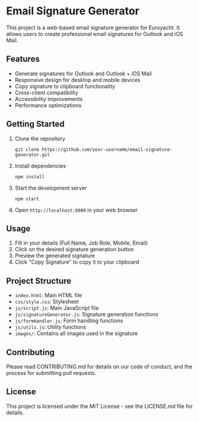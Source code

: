 # Email Signature Generator

This project is a web-based email signature generator for Euroyacht. It allows users to create professional email signatures for Outlook and iOS Mail.

## Features

- Generate signatures for Outlook and Outlook + iOS Mail
- Responsive design for desktop and mobile devices
- Copy signature to clipboard functionality
- Cross-client compatibility
- Accessibility improvements
- Performance optimizations

## Getting Started

1. Clone the repository
   ```
   git clone https://github.com/your-username/email-signature-generator.git
   ```
2. Install dependencies
   ```
   npm install
   ```
3. Start the development server
   ```
   npm start
   ```
4. Open `http://localhost:8080` in your web browser

## Usage

1. Fill in your details (Full Name, Job Role, Mobile, Email)
2. Click on the desired signature generation button
3. Preview the generated signature
4. Click "Copy Signature" to copy it to your clipboard

## Project Structure

- `index.html`: Main HTML file
- `css/style.css`: Stylesheet
- `js/script.js`: Main JavaScript file
- `js/signatureGenerator.js`: Signature generation functions
- `js/formHandler.js`: Form handling functions
- `js/utils.js`: Utility functions
- `images/`: Contains all images used in the signature

## Contributing

Please read CONTRIBUTING.md for details on our code of conduct, and the process for submitting pull requests.

## License

This project is licensed under the MIT License - see the LICENSE.md file for details.
